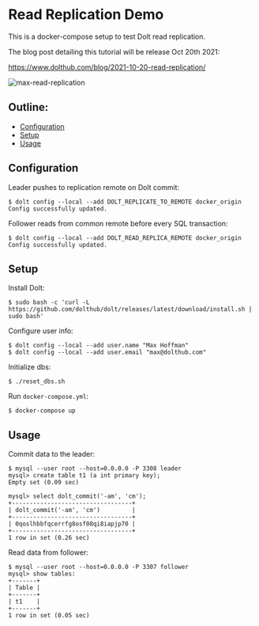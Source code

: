 # Read Replication Demo

This is a docker-compose setup to test Dolt read replication.

The blog post detailing this tutorial will be release Oct 20th 2021:

https://www.dolthub.com/blog/2021-10-20-read-replication/

![max-read-replication](https://user-images.githubusercontent.com/18337807/137333167-56404106-ab4d-4435-a6ac-9c7ce8a4a19a.png)

## Outline:

- [Configuration](#configuration)
- [Setup](#setup)
- [Usage](#usage)

## Configuration

Leader pushes to replication remote on Dolt commit:

```
$ dolt config --local --add DOLT_REPLICATE_TO_REMOTE docker_origin
Config successfully updated.
```

Follower reads from common remote before every SQL transaction:

```
$ dolt config --local --add DOLT_READ_REPLICA_REMOTE docker_origin
Config successfully updated.
```

## Setup

Install Dolt:

```
$ sudo bash -c 'curl -L https://github.com/dolthub/dolt/releases/latest/download/install.sh | sudo bash'
```

Configure user info:

```
$ dolt config --local --add user.name "Max Hoffman"
$ dolt config --local --add user.email "max@dolthub.com"
```

Initialize dbs:

```
$ ./reset_dbs.sh
```

Run `docker-compose.yml`:

```
$ docker-compose up
```

## Usage

Commit data to the leader:

```
$ mysql --user root --host=0.0.0.0 -P 3308 leader
mysql> create table t1 (a int primary key);
Empty set (0.09 sec)

mysql> select dolt_commit('-am', 'cm');
+----------------------------------+
| dolt_commit('-am', 'cm')         |
+----------------------------------+
| 0qoslhbbfqcerrfg8osf08qi8iapjp70 |
+----------------------------------+
1 row in set (0.26 sec)
```

Read data from follower:

```
$ mysql --user root --host=0.0.0.0 -P 3307 follower
mysql> show tables:
+-------+
| Table |
+-------+
| t1    |
+-------+
1 row in set (0.05 sec)
```

